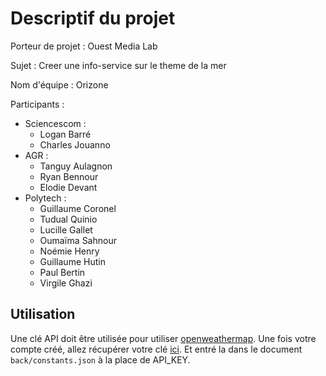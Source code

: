 # Descriptif du projet

Porteur de projet : Ouest Media Lab

Sujet : Creer une info-service sur le theme de la mer

Nom d'équipe : Orizone

Participants : 

- Sciencescom :
    - Logan Barré
    - Charles Jouanno
- AGR :
    - Tanguy Aulagnon
    - Ryan Bennour
    - Elodie Devant
- Polytech :  
    - Guillaume Coronel
    - Tudual Quinio
    - Lucille Gallet
    - Oumaïma Sahnour
    - Noémie Henry
    - Guillaume Hutin
    - Paul Bertin
    - Virgile Ghazi


## Utilisation

Une clé API doit être utilisée pour utiliser [openweathermap](https://openweathermap.org/api).
Une fois votre compte créé, allez récupérer votre clé [ici](https://home.openweathermap.org/api_keys).
Et entré la dans le document `back/constants.json` à la place de API_KEY.
